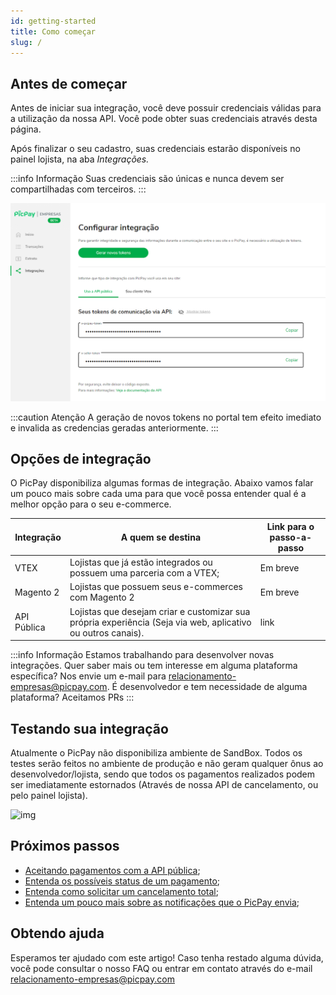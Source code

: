 ```yaml
---
id: getting-started
title: Como começar
slug: /
---
```



## Antes de começar

Antes de iniciar sua integração, você deve possuir credenciais válidas para a utilização da nossa API. Você pode obter suas credenciais através desta página.

Após finalizar o seu cadastro, suas credenciais estarão disponíveis no painel lojista, na aba _Integrações._

:::info Informação
Suas credenciais são únicas e nunca devem ser compartilhadas com terceiros.
:::

![img](../../../static/img/guides/public-api-tokens.png)



:::caution Atenção
A geração de novos tokens no portal tem efeito imediato e invalida as credencias geradas anteriormente.
:::

## Opções de integração

O PicPay disponibiliza algumas formas de integração. Abaixo vamos falar um pouco mais sobre cada uma para que você possa entender qual é a melhor opção para o seu e-commerce.

| **Integração** | **A quem se destina** | **Link para o passo-a-passo** |
|--|--| -- |
| VTEX | Lojistas que já estão integrados ou possuem uma parceria com a VTEX; | Em breve |
| Magento 2 | Lojistas que possuem seus e-commerces com Magento 2 | Em breve |
| API Pública | Lojistas que desejam criar e customizar sua própria experiência (Seja via web, aplicativo ou outros canais). | link |


:::info Informação
Estamos trabalhando para desenvolver novas integrações. Quer saber mais ou tem interesse em alguma plataforma específica? Nos envie um e-mail para [relacionamento-empresas@picpay.com](mailto:relacionamento-empresas@picpay.com "mailto:relacionamento-empresas@picpay.com"). É desenvolvedor e tem necessidade de alguma plataforma? Aceitamos PRs
:::

## Testando sua integração

Atualmente o PicPay não disponibiliza ambiente de SandBox. Todos os testes serão feitos no ambiente de produção e não geram qualquer ônus ao desenvolvedor/lojista, sendo que todos os pagamentos realizados podem ser imediatamente estornados (Através de nossa API de cancelamento, ou pelo painel lojista).


![img](../../../static/img/guides/cancel-transactions.gif)

## Próximos passos

- [Aceitando pagamentos com a API pública](/docs/checkout/guides/accepting-payments);
- [Entenda os possíveis status de um pagamento](/docs/checkout/guides/order-status);
- [Entenda como solicitar um cancelamento total](/docs/checkout/guides/cancel-order);
- [Entenda um pouco mais sobre as notificações que o PicPay envia](/docs/checkout/guides/notifications);

## Obtendo ajuda
Esperamos ter ajudado com este artigo! Caso tenha restado alguma dúvida, você pode consultar o nosso FAQ ou entrar em contato através do e-mail relacionamento-empresas@picpay.com